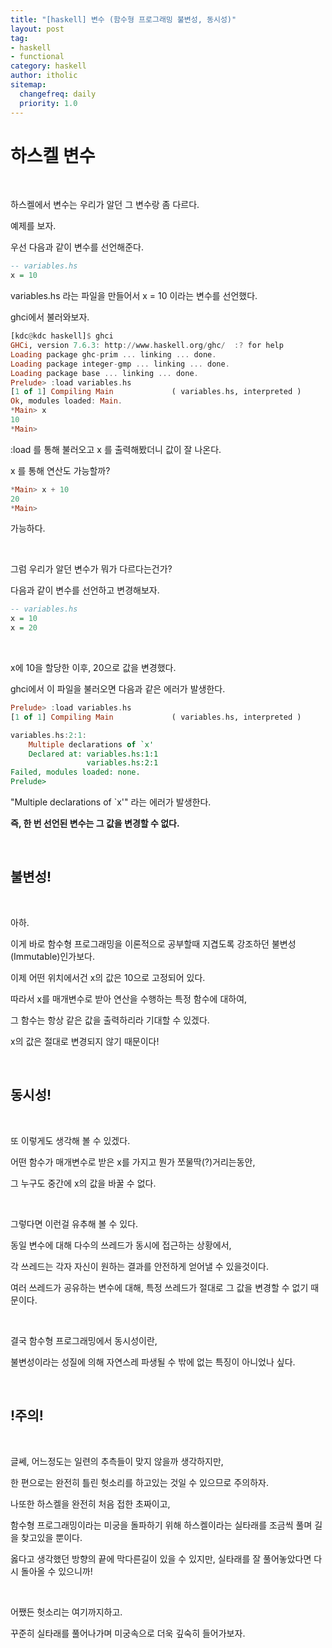 ```yaml
---
title: "[haskell] 변수 (함수형 프로그래밍 불변성, 동시성)"
layout: post
tag:
- haskell
- functional
category: haskell
author: itholic
sitemap:
  changefreq: daily
  priority: 1.0
---
```


# 하스켈 변수

<br/>

하스켈에서 변수는 우리가 알던 그 변수랑 좀 다르다.

예제를 보자.

우선 다음과 같이 변수를 선언해준다.

```haskell
-- variables.hs
x = 10
```

variables.hs 라는 파일을 만들어서 x = 10 이라는 변수를 선언했다.

ghci에서 불러와보자.

```haskell
[kdc@kdc haskell]$ ghci
GHCi, version 7.6.3: http://www.haskell.org/ghc/  :? for help
Loading package ghc-prim ... linking ... done.
Loading package integer-gmp ... linking ... done.
Loading package base ... linking ... done.
Prelude> :load variables.hs
[1 of 1] Compiling Main             ( variables.hs, interpreted )
Ok, modules loaded: Main.
*Main> x
10
*Main>
```

:load 를 통해 불러오고 x 를 출력해봤더니 값이 잘 나온다.

x 를 통해 연산도 가능할까?

```haskell
*Main> x + 10
20
*Main> 
```

가능하다.

<br/>

그럼 우리가 알던 변수가 뭐가 다르다는건가?

다음과 같이 변수를 선언하고 변경해보자.

```haskell
-- variables.hs
x = 10
x = 20
```

<br/>

x에 10을 할당한 이후, 20으로 값을 변경했다.

ghci에서 이 파일을 불러오면 다음과 같은 에러가 발생한다.

```haskell
Prelude> :load variables.hs
[1 of 1] Compiling Main             ( variables.hs, interpreted )

variables.hs:2:1:
    Multiple declarations of `x'
    Declared at: variables.hs:1:1
                 variables.hs:2:1
Failed, modules loaded: none.
Prelude>
```

"Multiple declarations of `x'" 라는 에러가 발생한다.

**즉, 한 번 선언된 변수는 그 값을 변경할 수 없다.**

<br/>

## 불변성!

<br/>

아하.

이게 바로 함수형 프로그래밍을 이론적으로 공부할때 지겹도록 강조하던 불변성(Immutable)인가보다.

이제 어떤 위치에서건 x의 값은 10으로 고정되어 있다.

따라서 x를 매개변수로 받아 연산을 수행하는 특정 함수에 대하여,

그 함수는 항상 같은 값을 출력하리라 기대할 수 있겠다.

x의 값은 절대로 변경되지 않기 때문이다!

<br/>

## 동시성!

<br/>

또 이렇게도 생각해 볼 수 있겠다.

어떤 함수가 매개변수로 받은 x를 가지고 뭔가 쪼물딱(?)거리는동안,

그 누구도 중간에 x의 값을 바꿀 수 없다.

<br/>

그렇다면 이런걸 유추해 볼 수 있다.

동일 변수에 대해 다수의 쓰레드가 동시에 접근하는 상황에서,

각 쓰레드는 각자 자신이 원하는 결과를 안전하게 얻어낼 수 있을것이다.

여러 쓰레드가 공유하는 변수에 대해, 특정 쓰레드가 절대로 그 값을 변경할 수 없기 때문이다.

<br/>

결국 함수형 프로그래밍에서 동시성이란,

불변성이라는 성질에 의해 자연스레 파생될 수 밖에 없는 특징이 아니었나 싶다.

<br/>

## !주의!

<br/>

글쎄, 어느정도는 일련의 추측들이 맞지 않을까 생각하지만,

한 편으로는 완전히 틀린 헛소리를 하고있는 것일 수 있으므로 주의하자.

나또한 하스켈을 완전히 처음 접한 초짜이고,

함수형 프로그래밍이라는 미궁을 돌파하기 위해 하스켈이라는 실타래를 조금씩 풀며 길을 찾고있을 뿐이다.

옳다고 생각했던 방향의 끝에 막다른길이 있을 수 있지만, 실타래를 잘 풀어놓았다면 다시 돌아올 수 있으니까!

<br/>

어쨌든 헛소리는 여기까지하고.

꾸준히 실타래를 풀어나가며 미궁속으로 더욱 깊숙히 들어가보자.